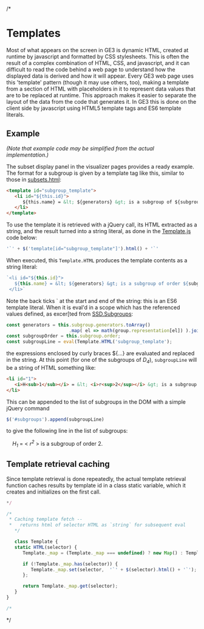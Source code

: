 /*
# Templates

Most of what appears on the screen in GE3 is dynamic HTML, created at runtime by javascript and formatted by CSS stylesheets. This is often the result of a complex combination of HTML, CSS, and javascript, and it can difficult to read the code behind a web page to understand how the displayed data is derived and how it will appear. Every GE3 web page uses this 'template' pattern (though it may use others, too), making a template from a section of HTML with placeholders in it to represent data values that are to be replaced at runtime. This approach makes it easier to separate the layout of the data from the code that generates it. In GE3 this is done on the client side by javascript using HTML5 template tags and ES6 template literals.

## Example

*(Note that example code may be simplified from the actual implementation.)*

The subset display panel in the visualizer pages provides a ready example. The format for a subgroup is given by a template tag like this, similar to those in [subsets.html](../subsetDisplay/subsets.html):

```html
<template id="subgroup_template">
   <li id="${this.id}">
      ${this.name} = &lt; ${generators} &gt; is a subgroup of ${subgroupOrder}
   </li>
</template>
```

To use the template it is retrieved with a jQuery call, its HTML extracted as a string, and the result turned into a string literal, as done in the [Template.js](#template-retrieval-caching) code below:

```js
'`' + $('template[id="subgroup_template"]').html() + '`'
```

When executed, this `Template.HTML` produces the template contents as a string literal:

```js
`<li id="${this.id}">
   ${this.name} = &lt; ${generators} &gt; is a subgroup of order ${subgroupOrder}
 </li>`
```

Note the back ticks ` at the start and end of the string: this is an ES6 template literal.  When it is eval'd in a scope which has the referenced values defined, as excer[ted from [SSD.Subgroups](../subsetDisplay/Subgroup.js):

```js
const generators = this.subgroup.generators.toArray()
                       .map( el => math(group.representation[el]) ).join(', ');
const subgroupOrder = this.subgroup.order;
const subgroupLine = eval(Template.HTML('subgroup_template');
```

the expressions enclosed by curly braces ${...} are evaluated and replaced in the string. At this point (for one of the subgroups of <i>D<sub>4</sub></i>), `subgroupLine` will be a string of HTML something like:

```html
<li id="1">
   <i>H<sub>1</sub></i> = &lt; <i>r<sup>2</sup></i> &gt; is a subgroup of order 2.
</li>
```

This can be appended to the list of subgroups in the DOM with a simple jQuery command

```js
$('#subgroups').append(subgroupLine)
```

to give the following line in the list of subgroups:

&nbsp;&nbsp;&nbsp;&nbsp;<i>H<sub>1</sub></i> = &lt; <i>r<sup>2</sup></i> &gt; is a subgroup of order 2.


## Template retrieval caching

Since template retrieval is done repeatedly, the actual template retrieval function caches results by template id in a class static variable, which it creates and initializes on the first call.

```js
*/

/*
 * Caching template fetch --
 *   returns html of selector HTML as `string` for subsequent eval
   */

   class Template {
   static HTML(selector) {
      Template._map = (Template._map === undefined) ? new Map() : Template._map;

      if (!Template._map.has(selector)) {
         Template._map.set(selector,  '`' + $(selector).html() + '`');
      };

      return Template._map.get(selector);
   }
}

/*
```
*/
